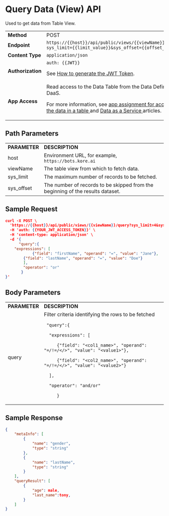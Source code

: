 # Query Data (View) API

Used to get data from Table View.


<table>
  <tr>
   <td><strong>Method</strong>
   </td>
   <td>POST
   </td>
  </tr>
  <tr>
   <td><strong>Endpoint</strong>
   </td>
   <td><code>https://{{host}}/api/public/views/{{viewName}}/query?sys_limit={{limit_value}}&sys_offset={{offset_value}}</code>
   </td>
  </tr>
  <tr>
   <td><strong>Content Type</strong>
   </td>
   <td><code>application/json</code>
   </td>
  </tr>
  <tr>
   <td><strong>Authorization</strong>
   </td>
   <td><code>auth: {{JWT}}</code>
<p>
See <a href="../api-introduction/#generating-the-jwt-token">How to generate the JWT Token</a>.
   </td>
  </tr>
  <tr>
   <td><strong>App Access</strong>
   </td>
   <td>Read access to the Data Table from the Data Definition in DaaS.
<p>
For more information, see <a href="../../administration/data/data-table">app assignment for accessing the data in a table </a>and <a href="../../administration/data/data-as-service">Data as a Service </a>articles.
   </td>
  </tr>
</table>


## Path Parameters


<table>
  <tr>
   <td><strong>PARAMETER</strong>
   </td>
   <td><strong>DESCRIPTION</strong>
   </td>
  </tr>
  <tr>
   <td>host
   </td>
   <td>Environment URL, for example, <code>https://bots.kore.ai</code>
   </td>
  </tr>
  <tr>
   <td>viewName
   </td>
   <td>The table view from which to fetch data.
   </td>
  </tr>
  <tr>
   <td>sys_limit
   </td>
   <td>The maximum number of records to be fetched.
   </td>
  </tr>
  <tr>
   <td>sys_offset
   </td>
   <td>The number of records to be skipped from the beginning of the results dataset.
   </td>
  </tr>
</table>


## Sample Request


```json
curl -X POST \
  'https://{{host}}/api/public/views/{{viewName}}/query?sys_limit=4&sys_offset=0' \
  -H 'auth: {{YOUR_JWT_ACCESS_TOKEN}}' \
  -H 'content-type: application/json' \
  -d '{
      "query":{
 	"expressions": [
        	{"field": "firstName", "operand": "=", "value": "Jane"},
		{"field": "lastName", "operand": "=", "value": "Doe"}
		],
		"operator": "or"
	   }
}'
```


## Body Parameters


<table>
  <tr>
   <td><strong>PARAMETER</strong>
   </td>
   <td><strong>DESCRIPTION</strong>
   </td>
  </tr>
  <tr>
   <td>query
   </td>
   <td>Filter criteria identifying the rows to be fetched
<p>
<code> "query":{</code>
<p>
<code>	"expressions": [</code>
<p>
<code>	   {"field": "&lt;col1_name>", "operand": "=/!=/&lt;/>", "value": "&lt;value1>"},</code>
<p>
<code>	   {"field": "&lt;col2_name>", "operand": "=/!=/&lt;/>", "value": "&lt;value2>"}</code>
<p>
<code>	],</code>
<p>
<code>	"operator": "and/or"</code>
<p>
<code>	   }</code>
   </td>
  </tr>
</table>

## Sample Response


```json
{
    "metaInfo": [
        {
            "name": "gender",
            "type": "string"
        },
        {
            "name": "lastName",
            "type": "string"
        }
    ],
    "queryResult": [
        {
            "age": male,
            "last_name":tony,
        }
    ]
}
```